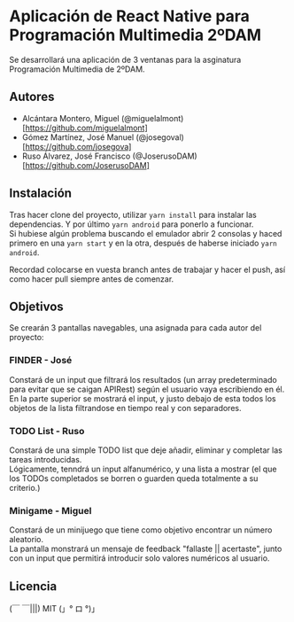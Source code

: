 # Aplicación de React Native para Programación Multimedia 2ºDAM

Se desarrollará una aplicación de 3 ventanas para la asginatura Programación Multimedia de 2ºDAM.

## Autores

- Alcántara Montero, Miguel (@miguelalmont)[https://github.com/miguelalmont]
- Gómez Martínez, José Manuel (@josegoval)[https://github.com/josegova]
- Ruso Álvarez, José Francisco (@JoserusoDAM)[https://github.com/JoserusoDAM]


## Instalación
Tras hacer clone del proyecto, utilizar `yarn install` para instalar las dependencias. Y por último `yarn android` para ponerlo a funcionar. <br/>
Si hubiese algún problema buscando el emulador abrir 2 consolas y haced primero en una `yarn start` y en la otra, después de haberse iniciado `yarn android`. <br/>

Recordad colocarse en vuesta branch antes de trabajar y hacer el push, así como hacer pull siempre antes de comenzar.

## Objetivos

Se crearán 3 pantallas navegables, una asignada para cada autor del proyecto:

### FINDER - José

Constará de un input que filtrará los resultados (un array predeterminado para evitar que se caigan APIRest) según el usuario vaya escribiendo en él. <br/>
En la parte superior se mostrará el input, y justo debajo de esta todos los objetos de la lista filtrandose en tiempo real y con
separadores.

### TODO List - Ruso

Constará de una simple TODO list que deje añadir, eliminar y completar las tareas introducidas. <br/>
Lógicamente, tenndrá un input alfanumérico, y una lista a mostrar (el que los TODOs completados se borren o guarden
queda totalmente a su criterio.)

### Minigame - Miguel

Constará de un minijuego que tiene como objetivo encontrar un número aleatorio. <br/>
La pantalla monstrará un mensaje de feedback "fallaste || acertaste", junto con un input que permitirá introducir
solo valores numéricos al usuario.

## Licencia

(￣ ￣|||) MIT (」° ロ °)」
